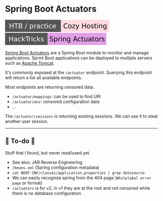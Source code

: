 # Spring Boot Actuators

[![cozyhosting](../../../../../../cybersecurity/_badges/htb-p/cozyhosting.svg)](https://app.hackthebox.com/machines/CozyHosting)
[![spring-actuators](../../../../../../cybersecurity/_badges/hacktricks/spring-actuators.svg)](https://book.hacktricks.xyz/network-services-pentesting/pentesting-web/spring-actuators)

<div class="row row-cols-lg-2"><div>

[Spring Boot Actuators](https://docs.spring.io/spring-boot/docs/current/reference/html/actuator.html) are a Spring Boot module to monitor and manage applications. Sprint Boot applications can be deployed to multiple servers such as [Apache Tomcat](/operating-systems/cloud/webservers/others/tomcat/index.md).

It's commonly exposed at the `/actuator` endpoint. Querying this endpoint will return a list all available endpoints.

Most endpoints are returning censored data.

* `/actuator/mappings`: can be used to find URI
* `/actuator/env`: censored configuration data
* ...
</div><div>

The `/actuator/sessions` is returning existing sessions. We can use it to steal another user session.
</div></div>

<hr class="sep-both">

## 👻 To-do 👻

Stuff that I found, but never read/used yet.

<div class="row row-cols-lg-2"><div>

* See also: JAR Reverse Engineering
* `/beans.xml` (Spring configuration metadata)
* `cat BOOT-INF/classes/application.properties | grep datasource`
* We can easily recognize spring from the 404 page (`Whitelabel error page` or format)
* `/actuators` is for v2, in v1 they are at the root and not censored while there is no database configuration
</div><div>
</div></div>